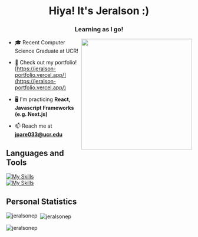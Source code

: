 <h1 align="center">Hiya! It's Jeralson :)</h1>
<h3 align="center">Learning as I go!</h3>

<img align='right' src="https://media1.tenor.com/m/TUvcFjOqnG0AAAAC/cute-adorable.gif" width="300" />

- 🎓 Recent Computer Science Graduate at UCR!

- 📁 Check out my portfolio! [https://jeralson-portfolio.vercel.app/](https://jeralson-portfolio.vercel.app/)

- 🖥️ I'm practicing **React, Javascript Frameworks (e.g. Next.js)**

- 📫 Reach me at **jpare033@ucr.edu**

##  Languages and Tools
[![My Skills](https://skillicons.dev/icons?i=cpp,python,html,css,tailwind,js)](https://skillicons.dev)<br>
[![My Skills](https://skillicons.dev/icons?i=nextjs,react,github,vscode,vercel,mongodb)](https://skillicons.dev)<br>

## Personal Statistics
<p><img align="left" src="https://github-readme-stats.vercel.app/api/top-langs?username=jeralsonep&show_icons=true&locale=en&layout=compact" alt="jeralsonep" /></p>

<p>&nbsp;<img align="center" src="https://github-readme-stats.vercel.app/api?username=jeralsonep&show_icons=true&title_color=121212&bg_color=ffffff&locale=en" alt="jeralsonep" /></p>

<p><img align="center" src="https://github-readme-streak-stats.herokuapp.com/?user=jeralsonep&theme=default" alt="jeralsonep" /></p>

<!--- <p align="left"> <img src="https://komarev.com/ghpvc/?username=jeralsonep&label=Profile%20Views&color=7ac3ea&style=flat" alt="jeralsonep" /> </p> --->
